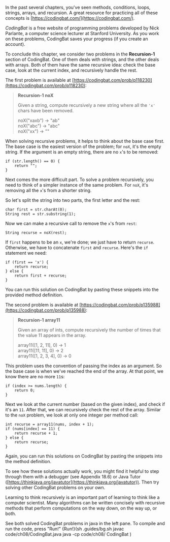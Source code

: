 In the past several chapters, you've seen methods, conditions, loops, strings, arrays, and recursion. A great resource for practicing all of these concepts is [https://codingbat.com/](https://codingbat.com/).


*CodingBat* is a free website of programming problems developed by Nick Parlante, a computer science lecturer at Stanford University. As you work on these problems, CodingBat saves your progress (if you create an account).

To conclude this chapter, we consider two problems in the **Recursion-1** section of CodingBat. One of them deals with strings, and the other deals with arrays. Both of them have the same recursive idea: check the base case, look at the current index, and recursively handle the rest.

The first problem is available at [https://codingbat.com/prob/p118230](https://codingbat.com/prob/p118230):



> **Recursion-1  noX**
> 
> Given a string, compute recursively a new string where all the `'x'` chars have been removed.
> 
> noX("xaxb") $\rightarrow$ "ab" <br/>
> noX("abc") $\rightarrow$ "abc" <br/>
> noX("xx") $\rightarrow$ ""


When solving recursive problems, it helps to think about the base case first. The base case is the easiest version of the problem; for `noX`, it's the empty string. If the argument is an empty string, there are no `x`'s to be removed:

```code
if (str.length() == 0) {
    return "";
}
```


Next comes the more difficult part. To solve a problem recursively, you need to think of a simpler instance of the same problem. For `noX`, it's removing all the `x`'s from a shorter string.

So let's split the string into two parts, the first letter and the rest:

```code
char first = str.charAt(0);
String rest = str.substring(1);
```

Now we can make a recursive call to remove the `x`'s from `rest`:

```code
String recurse = noX(rest);
```

If `first` happens to be an `x`, we're done; we just have to return `recurse`. Otherwise, we have to concatenate `first` and `recurse`. Here's the `if` statement we need:

```code
if (first == 'x') {
    return recurse;
} else {
    return first + recurse;
}
```

You can run this solution on CodingBat by pasting these snippets into the provided method definition.

The second problem is available at [https://codingbat.com/prob/p135988](https://codingbat.com/prob/p135988):



> **Recursion-1  array11**
> 
> Given an array of ints, compute recursively the number of times that the value 11 appears in the array.
> 
> array11([1, 2, 11], 0) $\rightarrow$ 1 <br/>
> array11([11, 11], 0) $\rightarrow$ 2 <br/>
> array11([1, 2, 3, 4], 0) $\rightarrow$ 0


This problem uses the convention of passing the index as an argument. So the base case is when we've reached the end of the array. At that point, we know there are no more `11`s:

```code
if (index >= nums.length) {
    return 0;
}
```

Next we look at the current number (based on the given index), and check if it's an `11`. After that, we can recursively check the rest of the array. Similar to the `noX` problem, we look at only one integer per method call:

```code
int recurse = array11(nums, index + 1);
if (nums[index] == 11) {
    return recurse + 1;
} else {
    return recurse;
}
```

Again, you can run this solutions on CodingBat by pasting the snippets into the method definition.


To see how these solutions actually work, you might find it helpful to step through them with a debugger (see Appendix 18.6) or Java Tutor ([https://thinkjava.org/javatutor](https://thinkjava.org/javatutor)). Then try solving other CodingBat problems on your own.

Learning to think recursively is an important part of learning to think like a computer scientist. Many algorithms can be written concisely with recursive methods that perform computations on the way down, on the way up, or both.

See both solved CodingBat problems in java in the left pane. To compile and run the code, press "Run!"
{Run!}(sh .guides/bg.sh javac code/ch08/CodingBat.java java -cp code/ch08/ CodingBat )
